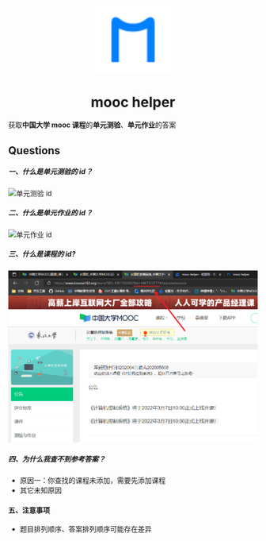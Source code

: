 <p align="center">
  <a href="https://github.com/lujunji-xiaolu/mooc-helper" rel="noopener" target="_blank"><img width="150" src="./public/logo.svg" alt="mooc helper logo"></a>
</p>

<h1 align="center">mooc helper</h1>

获取**中国大学 mooc 课程**的**单元测验**、**单元作业**的答案

## Questions

##### 一、什么是单元测验的 id？

![单元测验 id](./images/docs/单元测验.png)

##### 二、什么是单元作业的 id？

![单元作业 id](./images/docs/单元作业.png)

##### 三、什么是课程的 id?

![课程 id](./docs/images/课程id.png)

##### 四、为什么我查不到参考答案？

- 原因一：你查找的课程未添加，需要先添加课程
- 其它未知原因

#### 五、注意事项

- 题目排列顺序、答案排列顺序可能存在差异
